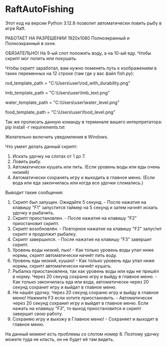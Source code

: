 # RaftAutoFishing

Этот код на версии Python 3.12.8 позволит автоматически ловить рыбу в игре Raft.

РАБОТАЕТ НА РАЗРЕШЕНИИ 1920х1080 Полноэкранный и Полноэкранный в окне.

ОБЯЗАТЕЛЬНО!
На 9-ый слот положить воду, а на 10-ый еду. Чтобы скрипт мог попить или покушать.

Чтобы скрипт заработал, вам нужно поменять путь к изображениям в таких переменных на 12 строке (там где у вас файл fish.py):

rod_template_path = "C:\\Users\\user\\rod_with_durability.png"

lmb_template_path = "C:\\Users\\user\\lmb_text.png"

water_template_path = "C:\\Users\\user\\water_level.png"

food_template_path = "C:\\Users\\user\\food_level.png"

Так же прописать данную команду в терминале вашего интерпретатора: pip install -r requirements.txt

Желательно включить уведомления в Windows.

Что умеет делать данный скрипт:

1) Искать удочку на слотах от 1 до 7. 
2) Ловить рыбу.
3) Автоматически кушать или пить. (Если уровень воды или еды очень низкий)
4) Автоматически сохранять игру и выходить в главное меню. (Если вода или еда закончилась или когда все удочки сломались.)

Выводит такие сообщения:

1) Скрипт был запущен. Ожидайте 5 секунд. - После нажатия на клавишу "F1" запустится таймер на 5 секунд и затем начнёт искать удочку и рыбачить.
2) Скрипт приостановлен. - После нажатия на клавишу "F2" приостановит скрипт.
3) Скрипт возобновлён. - Повторное нажатие на клавишу "F2" запустит скрипт и продолжит рыбалку.
4) Скрипт завершился. - После нажатия на клавишу "F3" завершит скрипт.
5) Уровень воды низкий, пью! - Как только уровень воды упал ниже нормы, скрипт автоматически начнёт пить воду.
6) Уровень еды низкий, кушаю! - Как только уровень еды упал ниже нормы, скрипт автоматически начнёт кушать.
7) Рыбалка приостановлена, так как уровень воды или еды не пришёл в норму. Через 20 секунд сохраню игру и выйду в главное меню. - Как только закончилась еда или вода, автоматически через 20 секунд сохранит игру и выйдет в главное меню.
8) Не нашёл удочку. Через 20 секунд сохраню игру и выйду в главное меню! Нажмите F3 если хотите приостановить. - Автоматически через 20 секунд сохранит игру и выйдет в главное меню. Если нажать на клавишу "F3", то выход приостановится и скрипт завершит свою работу.
9) Сохраняю игру и выхожу в Главное меню! - Сохраняет и выходит в главное меню.


На данный момент есть проблемы со слотом номер 8. Поэтому удочку можете туда не класть, он не будет её там видеть.
